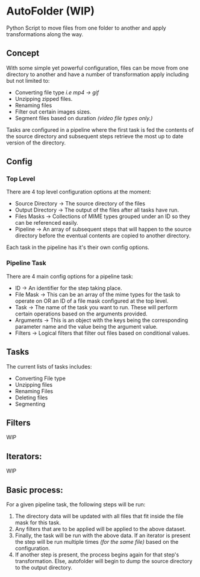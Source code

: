 # AutoFolder (WIP)

Python Script to move files from one folder to another and apply transformations along the way.

## Concept

With some simple yet powerful configuration, files can be move from one directory to another and have a number of transformation apply including but not limited to:

- Converting file type _i.e mp4 -> gif_
- Unzipping zipped files.
- Renaming files
- Filter out certain images sizes.
- Segment files based on duration _(video file types only.)_

Tasks are configured in a pipeline where the first task is fed the contents of the source directory and subsequent steps retrieve the most up to date version of the directory.

## Config

### Top Level

There are 4 top level configuration options at the moment:

- Source Directory -> The source directory of the files
- Output Directory -> The output of the files after all tasks have run.
- Files Masks -> Collections of MIME types grouped under an ID so they can be referenced easily.
- Pipeline -> An array of subsequent steps that will happen to the source directory before the eventual contents are copied to another directory.

Each task in the pipeline has it's their own config options.

### Pipeline Task

There are 4 main config options for a pipeline task:

- ID -> An identifier for the step taking place.
- File Mask -> This can be an array of the mime types for the task to operate on OR an ID of a file mask configured at the top level.
- Task -> The name of the task you want to run. These will perform certain operations based on the arguments provided.
- Arguments -> This is an object with the keys being the corresponding parameter name and the value being the argument value.
- Filters -> Logical filters that filter out files based on conditional values.

## Tasks

The current lists of tasks includes:

- Converting File type
- Unzipping files
- Renaming Files
- Deleting files
- Segmenting

## Filters

WIP

## Iterators:

WIP

## Basic process:

For a given pipeline task, the following steps will be run:

1. The directory data will be updated with all files that fit inside the file mask for this task.
2. Any filters that are to be applied will be applied to the above dataset.
3. Finally, the task will be run with the above data. If an iterator is present the step will be run multiple times _(for the same file)_ based on the configuration.
4. If another step is present, the process begins again for that step's transformation. Else, autofolder will begin to dump the source directory to the output directory.
